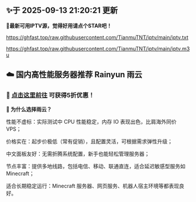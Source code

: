## ✨于 2025-09-13 21:20:21 更新
**🎉最新可用IPTV源，觉得好用请点个STAR吧！**

https://ghfast.top/raw.githubusercontent.com/TianmuTNT/iptv/main/iptv.txt

https://ghfast.top/raw.githubusercontent.com/TianmuTNT/iptv/main/iptv.m3u

## ☁️ 国内高性能服务器推荐 Rainyun 雨云
### 🌟 [点击这里前往](https://github.com/TianmuTNT/awesome-digital-lifestyle/blob/main/cloud-and-vps.md) 可获得5折优惠！
**🚀 为什么选择雨云？**

性能不虚标：实际测试中 CPU 性能稳定，内存 IO 表现出色，比肩海外同价 VPS；

价格实在：起步价极低（常有促销），且配置灵活，可根据需求弹性升级；

中文面板友好：无需折腾系统配置，新手也能轻松管理服务器；

节点丰富：提供多地线路，包括电信、移动、联通直连，适合延迟敏感型服务如 Minecraft；

适合长期稳定运行：Minecraft 服务器、网页服务、机器人宿主环境等都表现良好。
